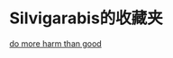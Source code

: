 # Silvigarabis的收藏夹

<a href="https://idioms.thefreedictionary.com/do+more+harm+than+good">do more harm than good</a>
